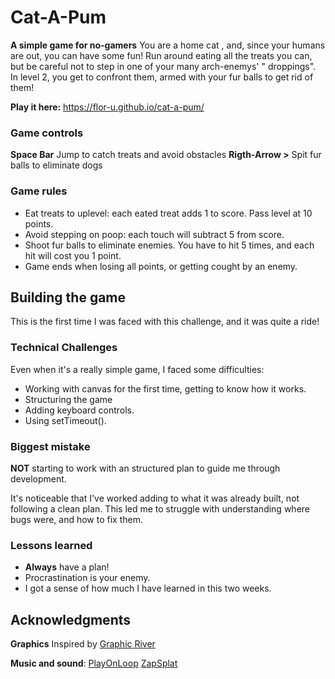 # Cat-A-Pum 

**A simple game for no-gamers**
You are a home cat , and, since your humans are out, you can have some fun!
Run around eating all the treats you can, but be careful not to step in one of your many arch-enemys' " droppings". 
In level 2, you get to confront them, armed with your fur balls to get rid of them! 

**Play it here:**
https://flor-u.github.io/cat-a-pum/



### Game controls

**Space Bar** Jump to catch treats and avoid obstacles
**Rigth-Arrow >** Spit fur balls to eliminate dogs



### Game rules

* Eat treats to uplevel: each eated treat adds 1 to score. Pass level at 10 points.
* Avoid stepping on poop: each touch will subtract 5 from score.
* Shoot fur balls to eliminate enemies. You have to hit 5 times, and each hit will cost you 1 point.
* Game ends when losing all points, or getting cought by an enemy.



## Building the game

This is the first time I was faced with this challenge, and it was quite a ride!



### Technical Challenges

Even when it's a really simple game, I faced some difficulties:
* Working with canvas for the first time, getting to know how it works.
* Structuring the game
* Adding keyboard controls.
* Using setTimeout().



### Biggest mistake

**NOT** starting to work with an structured plan to guide me through development. 

It's noticeable that I've worked adding to what it was already built, not following a clean plan. This led me to struggle with understanding where bugs were, and how to fix them.



### Lessons learned

* **Always** have a plan! 
* Procrastination is your enemy.
* I got a sense of how much I have learned in this two weeks.



## Acknowledgments

**Graphics** 
Inspired by [Graphic River](www.graphicriver.net)

**Music and sound**:
[PlayOnLoop](www.playonloop.com)
[ZapSplat](www.zapsplat.com)







